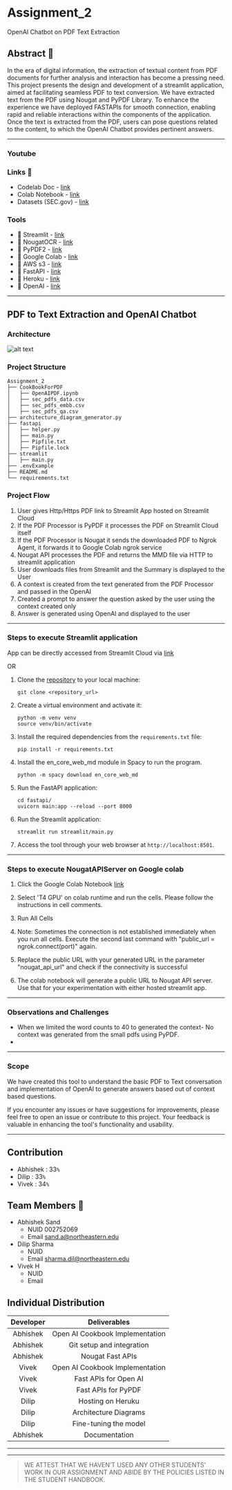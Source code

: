 # Assignment_2
OpenAI Chatbot on PDF Text Extraction

## Abstract 📝
In the era of digital information, the extraction of textual content from PDF documents for further analysis and interaction has become a pressing need. This project presents the design and development of a streamlit application, aimed at facilitating seamless PDF to text conversion. We have extracted text from the PDF using Nougat and PyPDF Library. To enhance the experience we have deployed FASTAPIs for smooth connection, enabling rapid and reliable interactions within the components of the application. Once the text is extracted from the PDF, users can pose questions related to the content, to which the OpenAI Chatbot provides pertinent answers. 

---

### Youtube

[](https://youtu.be/cE4fn5nQBd8)


### Links 📎
*  Codelab Doc - [link](https://codelabs-preview.appspot.com/?file_id=1xeNlrRTGmwLhPOb50Wtx1lP7imHFDpwm9v_zkbpOvAA#0)
*  Colab Notebook - [link](https://colab.research.google.com/drive/1be38KgK5yzhJYR5mmSLMhrNuQnLIs8P2)
*  Datasets (SEC.gov) - [link](https://www.sec.gov/forms)

### Tools
* 🔧 Streamlit - [link](https://streamlit.io/)
* 🔧 NougatOCR - [link](https://github.com/facebookresearch/nougat)
* 🔧 PyPDF2 - [link](https://pypdf2.readthedocs.io/en/3.0.0/)
* 🔧 Google Colab - [link](https://colab.research.google.com/)
* 🔧 AWS s3 - [link](https://aws.amazon.com/s3/)
* 🔧 FastAPI - [link](https://github.com/tiangolo/fastapi)
* 🔧 Heroku - [link](https://devcenter.heroku.com/articles/getting-started-with-python)
* 🔧 OpenAI - [link](https://github.com/openai/openai-python)

---

## PDF to Text Extraction and OpenAI Chatbot

### Architecture 

![alt text]()


### Project Structure
```text
Assignment_2
├── CookBookForPDF
│   ├── OpenAIPDF.ipynb
│   ├── sec_pdfs_data.csv
│   ├── sec_pdfs_embb.csv
│   ├── sec_pdfs_qa.csv
├── architecture_diagram_generator.py
├── fastapi
│   ├── helper.py
│   ├── main.py
│   ├── Pipfile.txt
│   ├── Pipfile.lock
├── streamlit
│   ├── main.py
├── .envExample
├── README.md
└── requirements.txt
```

### Project Flow

1. User gives Http/Https PDF link to Streamlit App hosted on Streamlit Cloud
2. If the PDF Processor is PyPDF it processes the PDF on Streamlit Cloud itself
3. If the PDF Processor is Nougat it sends the downloaded PDF to Ngrok Agent, it forwards it to Google Colab ngrok service
4. Nougat API processes the PDF and returns the MMD file via HTTP to streamlit application
5. User downloads files from Streamlit and the Summary is displayed to the User
6. A context is created from the text generated from the PDF Processor and passed in the OpenAI
7. Created a prompt to answer the question asked by the user using the context created only
8. Answer is generated using OpenAI and displayed to the user

---

### Steps to execute Streamlit application
App can be directly accessed from Streamlit Cloud via [link]()

OR

1. Clone the [repository](https://github.com/BigDataIA-Fall2023-Team6/Assignment_2.git) to your local machine:
   ```
   git clone <repository_url>
   ```

2. Create a virtual environment and activate it:
   ```
   python -m venv venv
   source venv/bin/activate
   ```

3. Install the required dependencies from the `requirements.txt` file:
   ```
   pip install -r requirements.txt
   ```

4. Install the en_core_web_md module in Spacy to run the program.
   ```
   python -m spacy download en_core_web_md
   ```

5. Run the FastAPI application:
   ```
   cd fastapi/
   uvicorn main:app --reload --port 8000
   ```

6. Run the Streamlit application:
   ```
   streamlit run streamlit/main.py
   ```

7. Access the tool through your web browser at `http://localhost:8501`.

---

### Steps to execute NougatAPIServer on Google colab

1. Click the Google Colab Notebook [link](https://colab.research.google.com/drive/1be38KgK5yzhJYR5mmSLMhrNuQnLIs8P2)

2. Select 'T4 GPU' on colab runtime and run the cells. Please follow the instructions in cell comments.

3. Run All Cells

4. Note: Sometimes the connection is not established immediately when you run all cells. Execute the second last command with "public_url = ngrok.connect(port)" again.

5. Replace the public URL with your generated URL in the parameter "nougat_api_url" and check if the connectivity is successful

6. The colab notebook will generate a public URL to Nougat API server. Use that for your experimentation with either hosted streamlit app.

---

### Observations and Challenges

- When we limited the word counts to 40 to generated the context- No context was generated from the small pdfs using PyPDF.
- 

---

### Scope
We have created this tool to understand the basic PDF to Text conversation and implementation of OpenAI to generate answers based out of context based questions.

If you encounter any issues or have suggestions for improvements, please feel free to open an issue or contribute to this project. Your feedback is valuable in enhancing the tool's functionality and usability.

---
## Contribution
*   Abhishek : 33`%` 
*   Dilip : 33`%`
*   Vivek : 34`%`

## Team Members 👥
- Abhishek Sand
  - NUID 002752069
  - Email sand.a@northeastern.edu
- Dilip Sharma
  - NUID 
  - Email sharma.dil@northeastern.edu
- Vivek H
  - NUID 
  - Email 

## Individual Distribution

| **Developer** 	|          **Deliverables**          	|
|:-------------:	|:----------------------------------:	|
|      Abhishek    	| Open AI Cookbook Implementation       |
|      Abhishek    	| Git setup and integration             |
|      Abhishek    	| Nougat Fast APIs                      |
|      Vivek      	| Open AI Cookbook Implementation       |
|      Vivek      	| Fast APIs for Open AI                 |
|      Vivek      	| Fast APIs for PyPDF                   |
|      Dilip      	| Hosting on Heruku                    	|
|      Dilip      	| Architecture Diagrams                 |
|      Dilip      	| Fine-tuning the model                 |
|      Abhishek    	| Documentation                         |


---
---

> WE ATTEST THAT WE HAVEN’T USED ANY OTHER STUDENTS’ WORK IN OUR ASSIGNMENT AND ABIDE BY THE POLICIES LISTED IN THE STUDENT HANDBOOK.
